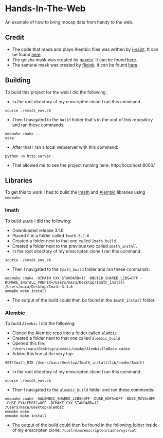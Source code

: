 # Hands-In-The-Web

An example of how to bring mocap data from handy to the web.

## Credit

- The code that reads and plays Alembic files was written by [i-saint](https://github.com/i-saint). It can be found [here](https://github.com/i-saint/WebAlembicViewer).
- The geisha mask was created by [naxete](https://sketchfab.com/naxete). It can be found [here](https://sketchfab.com/3d-models/ghost-in-the-shell-geisha-mask-79df6677512249e9b98b898676182e1b).
- The samurai mask was created by [flioink](https://sketchfab.com/flioink). It can be found [here](https://sketchfab.com/3d-models/samurai-mask-model-2-70a43b389819494f9fa23065ede03afc).

## Building

To build this project for the web I did the following:

- In the root directory of my emscripten clone I ran this command:

```
source ./emsdk_env.sh
```

- Then I navigated to the `build` folder that's in the root of this repository and ran these commands:

```
emcmake cmake ..
make
```

- After that I ran a local webserver with this command:

```
python -m http.server
```

- That allowed me to see the project running here: http://localhost:8000/

## Libraries

To get this to work I had to build the [Imath](https://github.com/AcademySoftwareFoundation/Imath) and [Alembic](https://github.com/alembic/alembic) libraries using `emcmake`.

### Imath

To build `Imath` I did the following:

- Downloaded release 3.1.6
- Placed it in a folder called `Imath-3.1.6`
- Created a folder next to that one called `Imath_build`
- Created a folder next to the previous two called `Imath_install`
- In the root directory of my emscripten clone I ran this command:

```
source ./emsdk_env.sh
```

- Then I navigated to the `Imath_build` folder and ran these commands:

```
emcmake cmake -DIMATH_CXX_STANDARD=17 -DBUILD_SHARED_LIBS=OFF -DCMAKE_INSTALL_PREFIX=/Users/maca/Desktop/Imath_install /Users/maca/Desktop/Imath-3.1.6
emmake make install
```

- The output of the build could then be found in the `Imath_install` folder.

### Alembic

To build `Alembic` I did the following:

- Cloned the Alembic repo into a folder called `alembic`
- Created a folder next to that one called `alembic_build`
- Opened this file: `/Users/maca/Desktop/alembic/cmake/AlembicIlmBase.cmake`
- Added this line at the very top:

```
SET(Imath_DIR /Users/maca/Desktop/Imath_install/lib/cmake/Imath)
```

- In the root directory of my emscripten clone I ran this command:

```
source ./emsdk_env.sh
```

- Then I navigated to the `alembic_build` folder and ran these commands:

```
emcmake cmake -DALEMBIC_SHARED_LIBS=OFF -DUSE_HDF5=OFF -DUSE_MAYA=OFF -DUSE_PYALEMBIC=OFF -DCMAKE_CXX_STANDARD=17 /Users/maca/Desktop/alembic
emmake make
emmake make install
```

- The output of the build could then be found in the following folder inside of my emscripten clone: `/upstream/emscripten/cache/sysroot`
